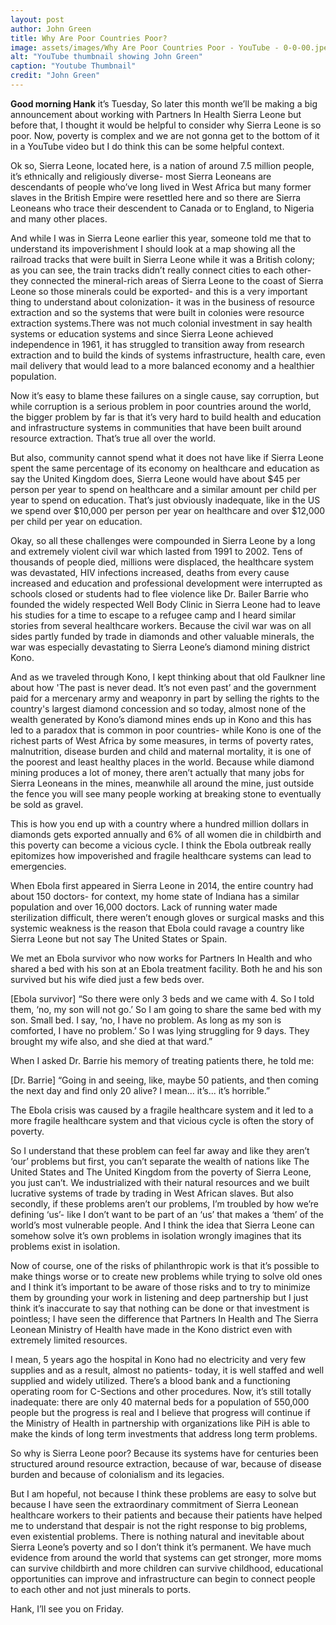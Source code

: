 ```yaml
---
layout: post
author: John Green
title: Why Are Poor Countries Poor?
image: assets/images/Why Are Poor Countries Poor - YouTube - 0-0-00.jpeg
alt: "YouTube thumbnail showing John Green"
caption: "Youtube Thumbnail"
credit: "John Green"
---
```


**Good morning Hank** it’s Tuesday,
So later this month we’ll be making a big announcement about working with Partners In Health Sierra Leone but before that, I thought it would be helpful to consider why Sierra Leone is so poor.
Now, poverty is complex and we are not gonna get to the bottom of it in a YouTube video but I do think this can be some helpful context.

Ok so, Sierra Leone, located here, is a nation of around 7.5 million people, it’s ethnically and religiously diverse- most Sierra Leoneans are descendants of people who’ve long lived in West Africa but many former slaves in the British Empire were resettled here and so there are Sierra Leoneans who trace their descendent to Canada or to England, to Nigeria and many other places.

And while I was in Sierra Leone earlier this year, someone told me that to understand its impoverishment I should look at a map showing all the railroad tracks that were built in Sierra Leone while it was a British colony; as you can see, the train tracks didn’t really connect cities to each other- they connected the mineral-rich areas of Sierra Leone to the coast of Sierra Leone so those minerals could be exported- and this is a very important thing to understand about colonization- it was in the business of resource extraction and so the systems that were built in colonies were resource extraction systems.There was not much colonial investment in say health systems or education systems and since Sierra Leone achieved independence in 1961, it has struggled to transition away from research extraction and to build the kinds of systems infrastructure, health care, even mail delivery that would lead to a more balanced economy and a healthier population.

Now it’s easy to blame these failures on a single cause, say corruption, but while corruption is a serious problem in poor countries around the world, the bigger problem by far is that it’s very hard to build health and education and infrastructure systems in communities that have been built around resource extraction. That’s true all over the world.

But also, community cannot spend what it does not have like if Sierra Leone spent the same percentage of its economy on healthcare and education as say the United Kingdom does, Sierra Leone would have about $45 per person per year to spend on healthcare and a similar amount per child per year to spend on education. That’s just obviously inadequate, like in the US we spend over $10,000 per person per year on healthcare and over $12,000 per child per year on education.

Okay, so all these challenges were compounded in Sierra Leone by a long and extremely violent civil war which lasted from 1991 to 2002. Tens of thousands of people died, millions were displaced, the healthcare system was devastated, HIV infections increased, deaths from every cause increased and education and professional development were interrupted as schools closed or students had to flee violence like Dr. Bailer Barrie who founded the widely respected Well Body Clinic in Sierra Leone had to leave his studies for a time to escape to a refugee camp and I heard similar stories from several healthcare workers. Because the civil war was on all sides partly funded by trade in diamonds and other valuable minerals, the war was especially devastating to Sierra Leone’s diamond mining district Kono.

And as we traveled through Kono, I kept thinking about that old Faulkner line about how 'The past is never dead. It’s not even past’ and the government paid for a mercenary army and weaponry in part by selling the rights to the country's largest diamond concession and so today, almost none of the wealth generated by Kono’s diamond mines ends up in Kono and this has led to a paradox that is common in poor countries- while Kono is one of the richest parts of West Africa by some measures, in terms of poverty rates, malnutrition, disease burden and child and maternal mortality, it is one of the poorest and least healthy places in the world. Because while diamond mining produces a lot of money, there aren’t actually that many jobs for Sierra Leoneans in the mines, meanwhile all around the mine, just outside the fence you will see many people working at breaking stone to eventually be sold as gravel.

This is how you end up with a country where a hundred million dollars in diamonds gets exported annually and 6% of all women die in childbirth and this poverty can become a vicious cycle. I think the Ebola outbreak really epitomizes how impoverished and fragile healthcare systems can lead to emergencies.

When Ebola first appeared in Sierra Leone in 2014, the entire country had about 150 doctors- for context, my home state of Indiana has a similar population and over 16,000 doctors. Lack of running water made sterilization difficult, there weren’t enough gloves or surgical masks and this systemic weakness is the reason that Ebola could ravage a country like Sierra Leone but not say The United States or Spain.

We met an Ebola survivor who now works for Partners In Health and who shared a bed with his son at an Ebola treatment facility. Both he and his son survived but his wife died just a few beds over.

[Ebola survivor] “So there were only 3 beds and we came with 4. So I told them, ‘no, my son will not go.’ So I am going to share the same bed with my son. Small bed. I say, ‘no, I have no problem. As long as my son is comforted, I have no problem.’ So I was lying struggling for 9 days. They brought my wife also, and she died at that ward.”

When I asked Dr. Barrie his memory of treating patients there, he told me:

[Dr. Barrie] “Going in and seeing, like, maybe 50 patients, and then coming the next day and find only 20 alive? I mean... it’s... it’s horrible.”

The Ebola crisis was caused by a fragile healthcare system and it led to a more fragile healthcare system and that vicious cycle is often the story of poverty.

So I understand that these problem can feel far away and like they aren’t ‘our’ problems but first, you can’t separate the wealth of nations like The United States and The United Kingdom from the poverty of Sierra Leone, you just can’t. We industrialized with their natural resources and we built lucrative systems of trade by trading in West African slaves. But also secondly, if these problems aren’t our problems, I’m troubled by how we’re defining ‘us’- like I don’t want to be part of an ‘us’ that makes a ‘them’ of the world’s most vulnerable people. And I think the idea that Sierra Leone can somehow solve it’s own problems in isolation wrongly imagines that its problems exist in isolation.

Now of course, one of the risks of philanthropic work is that it’s possible to make things worse or to create new problems while trying to solve old ones and I think it’s important to be aware of those risks and to try to minimize them by grounding your work in listening and deep partnership but I just think it’s inaccurate to say that nothing can be done or that investment is pointless; I have seen the difference that Partners In Health and The Sierra Leonean Ministry of Health have made in the Kono district even with extremely limited resources.

I mean, 5 years ago the hospital in Kono had no electricity and very few supplies and as a result, almost no patients- today, it is well staffed and well supplied and widely utilized. There’s a blood bank and a functioning operating room for C-Sections and other procedures. Now, it’s still totally inadequate: there are only 40 maternal beds for a population of 550,000 people but the progress is real and I believe that progress will continue if the Ministry of Health in partnership with organizations like PiH is able to make the kinds of long term investments that address long term problems.

So why is Sierra Leone poor? Because its systems have for centuries been structured around resource extraction, because of war, because of disease burden and because of colonialism and its legacies.

But I am hopeful, not because I think these problems are easy to solve but because I have seen the extraordinary commitment of Sierra Leonean healthcare workers to their patients and because their patients have helped me to understand that despair is not the right response to big problems, even existential problems. There is nothing natural and inevitable about Sierra Leone’s poverty and so I don’t think it’s permanent. We have much evidence from around the world that systems can get stronger, more moms can survive childbirth and more children can survive childhood, educational opportunities can improve and infrastructure can begin to connect people to each other and not just minerals to ports.

Hank, I’ll see you on Friday.
